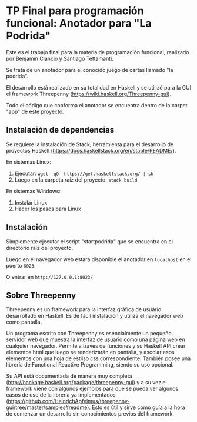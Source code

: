 # TP Final para programación funcional: Anotador para "La Podrida"

Este es el trabajo final para la materia de programación funcional, realizado por Benjamín Ciancio y Santiago Tettamanti. 

Se trata de un anotador para el conocido juego de cartas llamado "la podrida".

El desarrollo está realizado en su totalidad en Haskell y se utilizó para la GUI el framework Threepenny (https://wiki.haskell.org/Threepenny-gui).

Todo el código que conforma el anotador se encuentra dentro de la carpet "app" de este proyecto.

## Instalación de dependencias

Se requiere la instalación de Stack, herramienta para el desarrollo de proyectos Haskell (https://docs.haskellstack.org/en/stable/README/).

En sistemas Linux:
  1) Ejecutar:
    `wget -qO- https://get.haskellstack.org/ | sh`
  2) Luego en la carpeta raíz del proyecto:
      `stack build`

En sistemas Windows:
  1) Instalar Linux
  2) Hacer los pasos para Linux

## Instalación

Simplemente ejecutar el script "startpodrida" que se encuentra en el directorio raíz del proyecto.

Luego en el navegador web estará disponible el anotador en `localhost` en el puerto `8023`.

O entrar en `http://127.0.0.1:8023/`

## Sobre Threepenny

Threepenny es un framework para la interfaz gráfica de usuario desarrollado en Haskell. Es de fácil instalación y utiliza el navegador web como pantalla.

Un programa escrito con Threepenny es esencialmente un pequeño servidor web que muestra la interfaz de usuario como una página web en cualquier navegador.
Permite a través de funciones y su Haskell API crear elementos html que luego se renderizarán en pantalla, y asociar esos elementos con una hoja de estilso css correspondiente. También posee una librería de Functional Reactive Programming, siendo su uso opcional.

Su API está documentada de manera muy completa (http://hackage.haskell.org/package/threepenny-gui) y a su vez el framework viene con algunos ejemplos para que se pueda ver algunos casos de uso de la librería ya implementados (https://github.com/HeinrichApfelmus/threepenny-gui/tree/master/samples#readme). Esto es útil y sirve cómo guía a la hora de comenzar un desarrollo sin conocimientos previos del framework.
